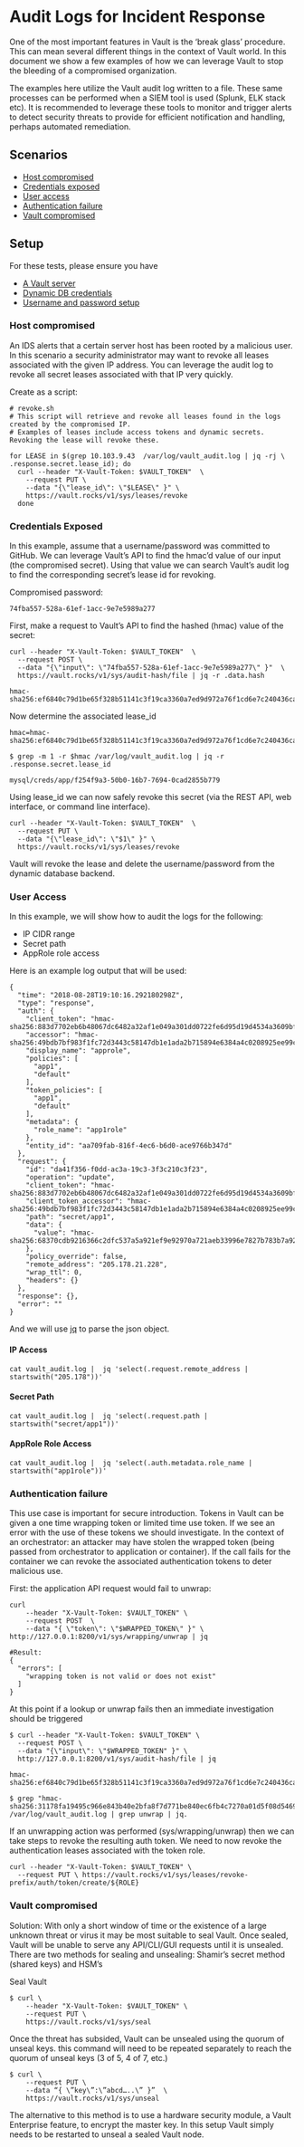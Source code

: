 # Audit Logs for Incident Response
One of the most important features in Vault is the ‘break glass’ procedure. This can mean several different things in the context of Vault world. In this document we show a few examples of how we can leverage Vault to stop the bleeding of a compromised organization.

The examples here utilize the Vault audit log written to a file. These same processes can be performed when a SIEM tool is used (Splunk, ELK stack etc). It is recommended to leverage these tools to monitor and trigger alerts to detect security threats to provide for efficient notification and handling, perhaps automated remediation.

## Scenarios
- [Host compromised](#host)
- [Credentials exposed](#creds)
- [User access](#user)
- [Authentication failure](#auth)
- [Vault compromised](#vault)

## Setup
For these tests, please ensure you have 
- [A Vault server](../operations/provision-vault)
- [Dynamic DB credentials](../secrets/database-mysql)
- [Username and password setup](https://developer.hashicorp.com/vault/api-docs/auth/userpass)

### <a name="host"></a>Host compromised
An IDS alerts that a certain server host has been rooted by a malicious user. In this scenario a security administrator may want to revoke all leases associated with the given IP address. You can leverage the audit log to revoke all secret leases associated with that IP very quickly.

Create as a script:
```
# revoke.sh
# This script will retrieve and revoke all leases found in the logs created by the compromised IP.
# Examples of leases include access tokens and dynamic secrets. Revoking the lease will revoke these.

for LEASE in $(grep 10.103.9.43  /var/log/vault_audit.log | jq -rj \
.response.secret.lease_id); do
  curl --header "X-Vault-Token: $VAULT_TOKEN"  \
    --request PUT \
    --data "{\"lease_id\": \"$LEASE\" }" \
    https://vault.rocks/v1/sys/leases/revoke
  done

```

### <a name="creds"></a> Credentials Exposed
In this example, assume that a username/password was committed to GitHub. We can leverage Vault’s API to find the hmac’d value of our input (the compromised secret). Using that value we can search Vault’s audit log to find the corresponding secret’s lease id for revoking.

Compromised password:
```
74fba557-528a-61ef-1acc-9e7e5989a277
```

First, make a request to Vault’s API to find the hashed (hmac) value of the secret:
```
curl --header "X-Vault-Token: $VAULT_TOKEN"  \
  --request POST \
  --data "{\"input\": \"74fba557-528a-61ef-1acc-9e7e5989a277\" }"  \
  https://vault.rocks/v1/sys/audit-hash/file | jq -r .data.hash

hmac-sha256:ef6840c79d1be65f328b51141c3f19ca3360a7ed9d972a76f1cd6e7c240436ca
```

Now determine the associated lease_id
```
hmac=hmac-sha256:ef6840c79d1be65f328b51141c3f19ca3360a7ed9d972a76f1cd6e7c240436ca

$ grep -m 1 -r $hmac /var/log/vault_audit.log | jq -r .response.secret.lease_id

mysql/creds/app/f254f9a3-50b0-16b7-7694-0cad2855b779
```

Using lease_id we can now safely revoke this secret (via the REST API, web interface, or command line interface).

```
curl --header "X-Vault-Token: $VAULT_TOKEN"  \
  --request PUT \
  --data "{\"lease_id\": \"$1\" }" \
  https://vault.rocks/v1/sys/leases/revoke
```
Vault will revoke the lease and delete the username/password from the dynamic database backend.

### <a name="user"></a> User Access
In this example, we will show how to audit the logs for the following:
- IP CIDR range
- Secret path
- AppRole role access

Here is an example log output that will be used:

```
{
  "time": "2018-08-28T19:10:16.292180298Z",
  "type": "response",
  "auth": {
    "client_token": "hmac-sha256:883d7702eb6b48067dc6482a32af1e049a301dd0722fe6d95d19d4534a3609bf",
    "accessor": "hmac-sha256:49bdb7bf983f1fc72d3443c58147db1e1ada2b715894e6384a4c0208925ee99c",
    "display_name": "approle",
    "policies": [
      "app1",
      "default"
    ],
    "token_policies": [
      "app1",
      "default"
    ],
    "metadata": {
      "role_name": "app1role"
    },
    "entity_id": "aa709fab-816f-4ec6-b6d0-ace9766b347d"
  },
  "request": {
    "id": "da41f356-f0dd-ac3a-19c3-3f3c210c3f23",
    "operation": "update",
    "client_token": "hmac-sha256:883d7702eb6b48067dc6482a32af1e049a301dd0722fe6d95d19d4534a3609bf",
    "client_token_accessor": "hmac-sha256:49bdb7bf983f1fc72d3443c58147db1e1ada2b715894e6384a4c0208925ee99c",
    "path": "secret/app1",
    "data": {
      "value": "hmac-sha256:68370cdb9216366c2dfc537a5a921ef9e92970a721aeb33996e7827b783b7a92"
    },
    "policy_override": false,
    "remote_address": "205.178.21.228",
    "wrap_ttl": 0,
    "headers": {}
  },
  "response": {},
  "error": ""
}
```
And we will use [jq](https://stedolan.github.io/jq/download/) to parse the json object.

#### IP Access
```
cat vault_audit.log |  jq 'select(.request.remote_address | startswith("205.178"))'
```
#### Secret Path
```
cat vault_audit.log |  jq 'select(.request.path | startswith("secret/app1"))'
```
#### AppRole Role Access
```
cat vault_audit.log |  jq 'select(.auth.metadata.role_name | startswith("app1role"))'
```

### <a name="auth"></a> Authentication failure

This use case is important for secure introduction. Tokens in Vault can be given a one time wrapping token or limited time use token. If we see an error with the use of these tokens we should investigate. In the context of an orchestrator: an attacker may have stolen the wrapped token (being passed from orchestrator to application or container). If the call fails for the container we can revoke the associated authentication tokens to deter malicious use.

First: the application API request would fail to unwrap:
```
curl
    --header "X-Vault-Token: $VAULT_TOKEN" \
    --request POST  \
    --data "{ \"token\": \"$WRAPPED_TOKEN\" }" \            http://127.0.0.1:8200/v1/sys/wrapping/unwrap | jq

#Result:
{
  "errors": [
    "wrapping token is not valid or does not exist"
  ]
}

```
At this point if a lookup or unwrap fails then an immediate investigation should be triggered

```
$ curl --header "X-Vault-Token: $VAULT_TOKEN" \
  --request POST \
  --data "{\"input\": \"$WRAPPED_TOKEN" }" \        
  http://127.0.0.1:8200/v1/sys/audit-hash/file | jq

hmac-sha256:ef6840c79d1be65f328b51141c3f19ca3360a7ed9d972a76f1cd6e7c240436ca

$ grep "hmac-sha256:31178fa19495c966e843b40e2bfa8f7d771be840ec6fb4c7270a01d5f08d5469" /var/log/vault_audit.log | grep unwrap | jq.
```
If an unwrapping action was performed (sys/wrapping/unwrap) then we can take steps to revoke the resulting auth token. 
We need to now revoke the authentication leases associated with the token role.

```
curl --header "X-Vault-Token: $VAULT_TOKEN" \
  --request PUT \ https://vault.rocks/v1/sys/leases/revoke-prefix/auth/token/create/${ROLE}

```

### <a name="vault"></a> Vault compromised 

Solution: With only a short window of time or the existence of a large unknown threat or virus it may be most suitable to seal Vault. Once sealed, Vault will be unable to serve any API/CLI/GUI requests until it is unsealed. There are two methods for sealing and unsealing: Shamir’s secret method (shared keys) and HSM’s

Seal Vault
```
$ curl \
    --header "X-Vault-Token: $VAULT_TOKEN" \
    --request PUT \
    https://vault.rocks/v1/sys/seal
```

Once the threat has subsided, Vault can be unsealed using the quorum of unseal keys. this command will need to be repeated separately to reach the quorum of unseal keys (3 of 5, 4 of 7, etc.)

```
$ curl \
    --request PUT \
    --data “{ \”key\”:\”abcd…..\” }”  \
    https://vault.rocks/v1/sys/unseal
```
The alternative to this method is to use a hardware security module, a Vault Enterprise feature, to encrypt the master key. In this setup Vault simply needs to be restarted to unseal a sealed Vault node.